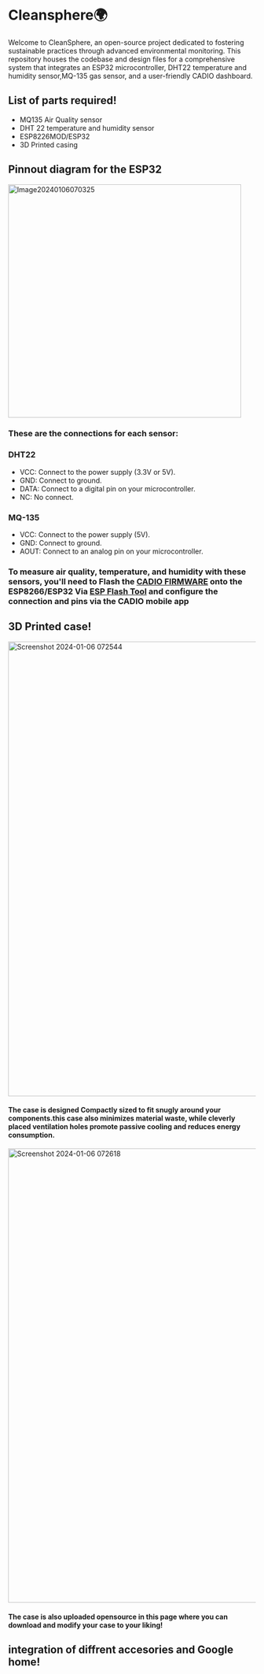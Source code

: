 # Cleansphere🌍 #
Welcome to CleanSphere, an open-source project dedicated to fostering sustainable practices through advanced environmental monitoring. This repository houses the codebase and design files for a comprehensive system that integrates an ESP32 microcontroller, DHT22 temperature and humidity sensor,MQ-135 gas sensor, and a user-friendly CADIO dashboard.

## List of parts required!
* MQ135 Air Quality sensor
* DHT 22 temperature and humidity sensor
* ESP8226MOD/ESP32
* 3D Printed casing

## Pinnout diagram for the ESP32
<img width="474" alt="Image20240106070325" src="https://github.com/Clean-Sphere/Cleansphere-/assets/155823427/06954a58-d221-4f1e-8dc7-27c299034727">

### These are the connections for each sensor:

### DHT22

* VCC: Connect to the power supply (3.3V or 5V).
* GND: Connect to ground.
* DATA: Connect to a digital pin on your microcontroller.
* NC: No connect.

### MQ-135
* VCC: Connect to the power supply (5V).
* GND: Connect to ground.
* AOUT: Connect to an analog pin on your microcontroller.

### To measure air quality, temperature, and humidity with these sensors, you'll need to Flash the [CADIO FIRMWARE](https://egycad.com/cadio/docs/category/firmware/ "Named link title") onto the ESP8266/ESP32 Via [ESP Flash Tool](https://www.espressif.com/en/support/download/other-tools "Named link title") and configure the connection and pins via the CADIO mobile app

## 3D Printed case!
<img width="924" alt="Screenshot 2024-01-06 072544" src="https://github.com/Clean-Sphere/Cleansphere-/assets/155823427/c81cc899-4a4b-4aad-8acb-b26282ddb3a5">

#### The case is designed Compactly sized to fit snugly around your components.this case also minimizes material waste, while cleverly placed ventilation holes promote passive cooling and reduces energy consumption.
<img width="923" alt="Screenshot 2024-01-06 072618" src="https://github.com/Clean-Sphere/Cleansphere-/assets/155823427/905a0a55-a298-43c1-b8c5-bb4c4eabb86e">

#### The case is also uploaded opensource in this page where you can download and modify your case to your liking!

## integration of diffrent accesories and Google home!
